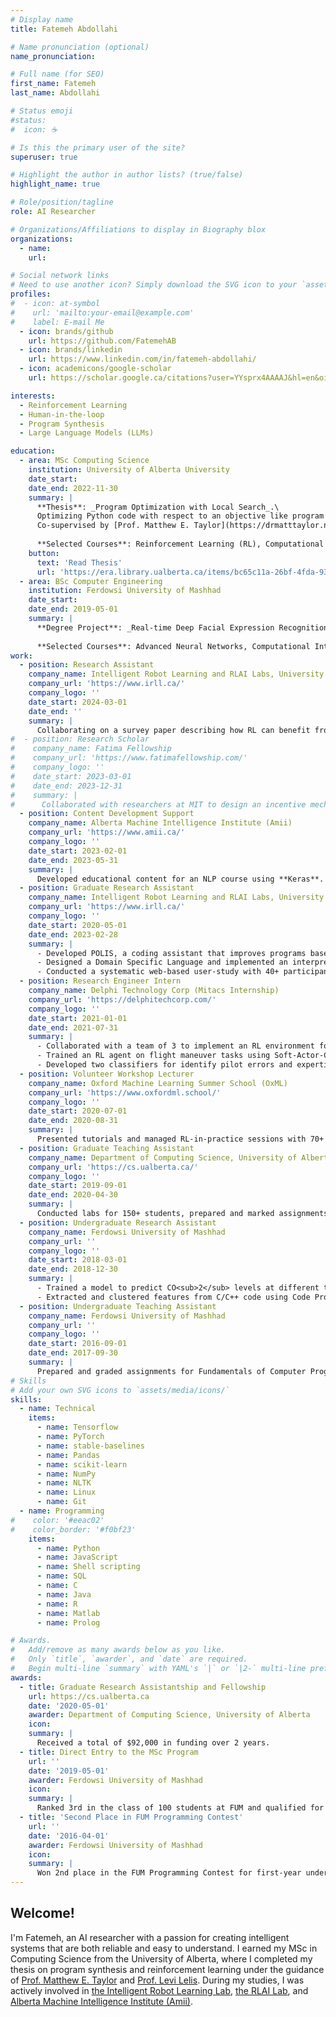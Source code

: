 ```yaml
---
# Display name
title: Fatemeh Abdollahi

# Name pronunciation (optional)
name_pronunciation: 

# Full name (for SEO)
first_name: Fatemeh
last_name: Abdollahi

# Status emoji
#status:
#  icon: ☕️

# Is this the primary user of the site?
superuser: true

# Highlight the author in author lists? (true/false)
highlight_name: true

# Role/position/tagline
role: AI Researcher

# Organizations/Affiliations to display in Biography blox
organizations:
  - name: 
    url: 

# Social network links
# Need to use another icon? Simply download the SVG icon to your `assets/media/icons/` folder.
profiles:
#  - icon: at-symbol
#    url: 'mailto:your-email@example.com'
#    label: E-mail Me
  - icon: brands/github
    url: https://github.com/FatemehAB
  - icon: brands/linkedin
    url: https://www.linkedin.com/in/fatemeh-abdollahi/
  - icon: academicons/google-scholar
    url: https://scholar.google.ca/citations?user=YYsprx4AAAAJ&hl=en&oi=ao

interests:
  - Reinforcement Learning
  - Human-in-the-loop
  - Program Synthesis
  - Large Language Models (LLMs)

education:
  - area: MSc Computing Science
    institution: University of Alberta University
    date_start: 
    date_end: 2022-11-30
    summary: |
      **Thesis**: _Program Optimization with Local Search_.\
      Optimizing Python code with respect to an objective like program behavior, time, and memory usage.
      Co-supervised by [Prof. Matthew E. Taylor](https://drmatttaylor.net/) and [Prof. Levi Lelis](https://webdocs.cs.ualberta.ca/~santanad/).
      
      **Selected Courses**: Reinforcement Learning (RL), Computational Linguistics
    button:
      text: 'Read Thesis'
      url: 'https://era.library.ualberta.ca/items/bc65c11a-26bf-4fda-9381-526ca5e3dc9b'
  - area: BSc Computer Engineering
    institution: Ferdowsi University of Mashhad
    date_start: 
    date_end: 2019-05-01
    summary: |
      **Degree Project**: _Real-time Deep Facial Expression Recognition on Raspberry Pi_.
      
      **Selected Courses**: Advanced Neural Networks, Computational Intelligence, Foundations of Computer Vision, Artificial Intelligence, Data Structure and Algorithm, Foundations of Data Mining.
work:
  - position: Research Assistant
    company_name: Intelligent Robot Learning and RLAI Labs, University of Alberta
    company_url: 'https://www.irll.ca/'
    company_logo: ''
    date_start: 2024-03-01
    date_end: ''
    summary: |
      Collaborating on a survey paper describing how RL can benefit from Foundation models.
#  - position: Research Scholar
#    company_name: Fatima Fellowship
#    company_url: 'https://www.fatimafellowship.com/'
#    company_logo: ''
#    date_start: 2023-03-01
#    date_end: 2023-12-31
#    summary: |
#      Collaborated with researchers at MIT to design an incentive mechanism for optimizing residential energy consumption using RL.
  - position: Content Development Support
    company_name: Alberta Machine Intelligence Institute (Amii)
    company_url: 'https://www.amii.ca/'
    company_logo: ''
    date_start: 2023-02-01
    date_end: 2023-05-31
    summary: |
      Developed educational content for an NLP course using **Keras**.
  - position: Graduate Research Assistant
    company_name: Intelligent Robot Learning and RLAI Labs, University of Alberta
    company_url: 'https://www.irll.ca/'
    company_logo: ''
    date_start: 2020-05-01
    date_end: 2023-02-28
    summary: |
      - Developed POLIS, a coding assistant that improves programs based on desired output or behaviour of the program using bottom-up program synthesis.
      - Designed a Domain Specific Language and implemented an interpreter based on Python interpreter.
      - Conducted a systematic web-based user-study with 40+ participants.
  - position: Research Engineer Intern
    company_name: Delphi Technology Corp (Mitacs Internship)
    company_url: 'https://delphitechcorp.com/'
    company_logo: ''
    date_start: 2021-01-01
    date_end: 2021-07-31
    summary: |
      - Collaborated with a team of 3 to implement an RL environment for flight maneuvers in the X-Plane simulator using **Python** and **OpenAI Gym**.
      - Trained an RL agent on flight maneuver tasks using Soft-Actor-Critic implemented in **PyTorch**.
      - Developed two classifiers for identify pilot errors and expertise levels achieving 80% accuracy rate.
  - position: Volunteer Workshop Lecturer
    company_name: Oxford Machine Learning Summer School (OxML)
    company_url: 'https://www.oxfordml.school/'
    company_logo: ''
    date_start: 2020-07-01
    date_end: 2020-08-31
    summary: |
      Presented tutorials and managed RL-in-practice sessions with 70+ attendees.
  - position: Graduate Teaching Assistant
    company_name: Department of Computing Science, University of Alberta
    company_url: 'https://cs.ualberta.ca/'
    company_logo: ''
    date_start: 2019-09-01
    date_end: 2020-04-30
    summary: |
      Conducted labs for 150+ students, prepared and marked assignments for CMPUT 174 and CMPUT 201 courses (introduction to C and Python languages)
  - position: Undergraduate Research Assistant
    company_name: Ferdowsi University of Mashhad
    company_url: ''
    company_logo: ''
    date_start: 2018-03-01
    date_end: 2018-12-30
    summary: |
      - Trained a model to predict CO<sub>2</sub> levels at different times of day using time-series data, and visualized the estimated values by an interactive heatmap.
      - Extracted and clustered features from C/C++ code using Code Prover enabling error detection prior to compilation.
  - position: Undergraduate Teaching Assistant
    company_name: Ferdowsi University of Mashhad
    company_url: ''
    company_logo: ''
    date_start: 2016-09-01
    date_end: 2017-09-30
    summary: |
      Prepared and graded assignments for Fundamentals of Computer Programming (C/C++) and Advanced Programming (Java).
# Skills
# Add your own SVG icons to `assets/media/icons/`
skills:
  - name: Technical
    items:
      - name: Tensorflow
      - name: PyTorch
      - name: stable-baselines
      - name: Pandas
      - name: scikit-learn
      - name: NumPy
      - name: NLTK
      - name: Linux
      - name: Git
  - name: Programming
#    color: '#eeac02'
#    color_border: '#f0bf23'
    items:
      - name: Python
      - name: JavaScript
      - name: Shell scripting
      - name: SQL
      - name: C
      - name: Java
      - name: R
      - name: Matlab
      - name: Prolog

# Awards.
#   Add/remove as many awards below as you like.
#   Only `title`, `awarder`, and `date` are required.
#   Begin multi-line `summary` with YAML's `|` or `|2-` multi-line prefix and indent 2 spaces below.
awards:
  - title: Graduate Research Assistantship and Fellowship
    url: https://cs.ualberta.ca
    date: '2020-05-01'
    awarder: Department of Computing Science, University of Alberta
    icon: 
    summary: |
      Received a total of $92,000 in funding over 2 years.
  - title: Direct Entry to the MSc Program
    url: ''
    date: '2019-05-01'
    awarder: Ferdowsi University of Mashhad
    icon: 
    summary: |
      Ranked 3rd in the class of 100 students at FUM and qualified for direct entry to the MSc program.
  - title: 'Second Place in FUM Programming Contest'
    url: ''
    date: '2016-04-01'
    awarder: Ferdowsi University of Mashhad
    icon: 
    summary: |
      Won 2nd place in the FUM Programming Contest for first-year undergraduate students.
---
```


## Welcome!

I'm Fatemeh, an AI researcher with a passion for creating intelligent systems that are both reliable and easy to understand.
I earned my MSc in Computing Science from the University of Alberta, where I completed my thesis on program synthesis and reinforcement learning under the guidance of [Prof. Matthew E. Taylor](https://drmatttaylor.net/) and [Prof. Levi Lelis](https://webdocs.cs.ualberta.ca/~santanad/).
During my studies, I was actively involved in [the Intelligent Robot Learning Lab](https://irll.ca), [the RLAI Lab](http://rlai.ualberta.ca/), and [Alberta Machine Intelligence Institute (Amii)](https://www.amii.ca/).


